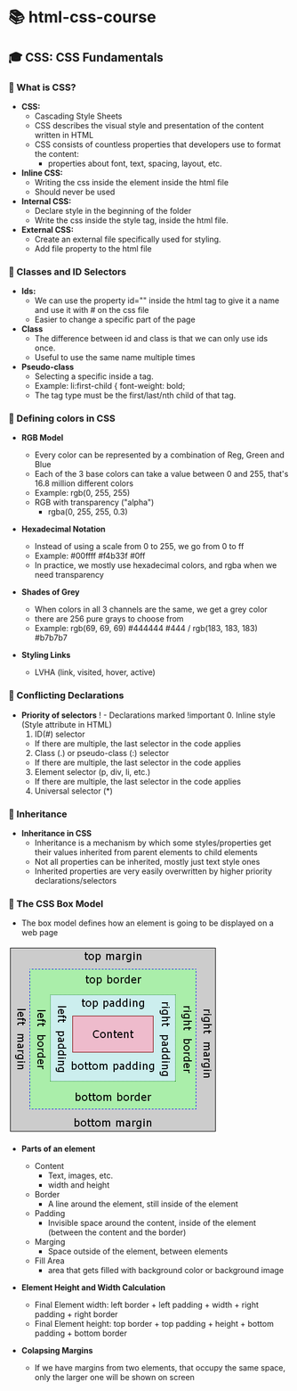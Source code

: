 # 📚 html-css-course

## 🎓 CSS: CSS Fundamentals

### 📝 What is CSS?

- **CSS:** 
  - Cascading Style Sheets
  - CSS describes the visual style and presentation of the content written in HTML
  - CSS consists of countless properties that developers use to format the content:
    - properties about font, text, spacing, layout, etc.
- **Inline CSS:** 
  - Writing the css inside the element inside the html file
  - Should never be used
- **Internal CSS:** 
  - Declare style in the beginning of the folder
  - Write the css inside the style tag, inside the html file. <style></style>
- **External CSS:** 
  - Create an external file specifically used for styling.
  - Add file property to the html file

### 📝 Classes and ID Selectors

- **Ids:** 
  - We can use the property id="" inside the html tag to give it a name and use it with # on the css file
  - Easier to change a specific part of the page
- **Class** 
  - The difference between id and class is that we can only use ids once.
  - Useful to use the same name multiple times
- **Pseudo-class** 
  - Selecting a specific inside a tag.
  - Example: li:first-child {
             font-weight: bold;
  - The tag type must be the first/last/nth child of that tag. 

### 📝 Defining colors in CSS

- **RGB Model** 
  - Every color can be represented by a combination of Reg, Green and Blue
  - Each of the 3 base colors can take a value between 0 and 255, that's 16.8 million different colors
  - Example: rgb(0, 255, 255)
  - RGB with transparency ("alpha")
    - rgba(0, 255, 255, 0.3)
- **Hexadecimal Notation** 
  - Instead of using a scale from 0 to 255, we go from 0 to ff
  - Example: #00ffff #f4b33f #0ff
  - In practice, we mostly use hexadecimal colors, and rgba when we need transparency

- **Shades of Grey** 
  - When colors in all 3 channels are the same, we get a grey color
  - there are 256 pure grays to choose from
  - Example: rgb(69, 69, 69) #444444 #444 / rgb(183, 183, 183) #b7b7b7

- **Styling Links** 
  - LVHA (link, visited, hover, active)

### 📝 Conflicting Declarations

- **Priority of selectors** 
  ! - Declarations marked !important
  0. Inline style (Style attribute in HTML)
  1. ID(#) selector
    - If there are multiple, the last selector in the code applies
  2. Class (.) or pseudo-class (:) selector
    - If there are multiple, the last selector in the code applies
  3. Element selector (p, div, li, etc.)
    - If there are multiple, the last selector in the code applies
  4. Universal selector (*)

### 📝 Inheritance

- **Inheritance in CSS** 
  - Inheritance is a mechanism by which some styles/properties get their values inherited from parent elements to child elements
  - Not all properties can be inherited, mostly just text style ones
  - Inherited properties are very easily overwritten by higher priority declarations/selectors

### 📝 The CSS Box Model
  - The box model defines how an element is going to be displayed on a web page

![](img/css_box_model.png)

- **Parts of an element** 
  - Content
    - Text, images, etc.
    - width and height
  - Border
    - A line around the element, still inside of the element
  - Padding
    - Invisible space around the content, inside of the element (between the content and the border)
  - Marging
    - Space outside of the element, between elements
  - Fill Area
    - area that gets filled with background color or background image

- **Element Height and Width Calculation**
  - Final Element width: left border + left padding + width + right padding + right border
  - Final Element height: top border + top padding + height + bottom padding + bottom border

- **Colapsing Margins**
  - If we have margins from two elements, that occupy the same space, only the larger one will be shown on screen
